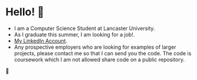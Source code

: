 # Hello! 👋

- I am a Computer Science Student at Lancaster University.
- As I graduate this summer, I am looking for a job!. 
- [My LinkedIn Account](https://www.linkedin.com/in/william-l-collier/).
- Any prospective employers who are looking for examples of larger projects, please contact me so that I can send you the code. The code is coursework which I am not allowed share code on a public repository.

🐧

<!--
**WCollier/WCollier** is a ✨ _special_ ✨ repository because its `README.md` (this file) appears on your GitHub profile.

Here are some ideas to get you started:

- 🔭 I’m currently working on ...
- 🌱 I’m currently learning ...
- 👯 I’m looking to collaborate on ...
- 🤔 I’m looking for help with ...
- 💬 Ask me about ...
- 📫 How to reach me: ...
- 😄 Pronouns: ...
- ⚡ Fun fact: ...
-->
